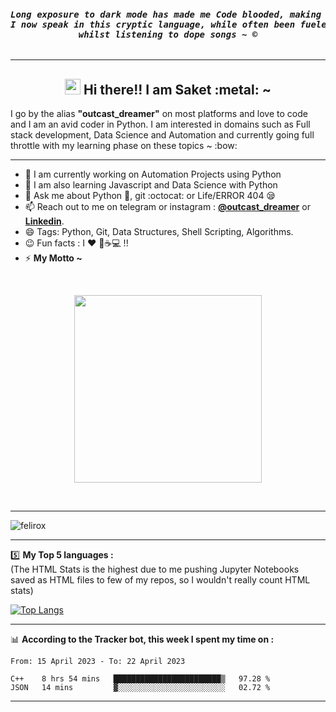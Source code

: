 <pre><i><b><h4 align="center">Long exposure to dark mode has made me Code blooded, making me addicted to the unique parseltongue, Python.<br>I now speak in this cryptic language, while often been fueled from the energy of black coffee<br>whilst listening to dope songs ~ ©</h4></b></i></pre>
<hr>
<h2 align="center"><img src="https://media.giphy.com/media/hvRJCLFzcasrR4ia7z/giphy.gif" width="25px" /> Hi there!! I am Saket :metal: ~ </h2>
I go by the alias <b>"outcast_dreamer"</b> on most platforms and love to code and I am an avid coder in Python. I am interested in domains such as Full stack development, Data Science and Automation and currently going full throttle with my learning phase on these topics ~ :bow:
<hr> 

<!--
**outcastdreamer/outcastdreamer** is a ✨ _special_ ✨ repository because its `README.md` (this file) appears on your GitHub profile.

Here are some ideas to get you started:
- 👯 I’m looking to collaborate on ...
- 🤔 I’m looking for help with ...

- ⚡ Fun fact:
-->

- 🔭 I am currently working on Automation Projects using Python
- 🌱 I am also learning Javascript and Data Science with Python 
- 💬 Ask me about Python :snake:,  git :octocat: or Life/ERROR 404 :sleepy:
- 📫 Reach out to me on telegram or instagram : <b>[@outcast_dreamer](https://www.instagram.com/outcast_dreamer/)</b> or <b>[Linkedin](https://www.linkedin.com/in/saket-savarn/)</b>.
- 😄 Tags: Python, Git, Data Structures, Shell Scripting, Algorithms.
- :wink: Fun facts : I :heart: :musical_note::coffee::computer: !!
- ⚡ <b>My Motto ~</b>

<br>
<p align="center" width="100%">
<img src="https://media.giphy.com/media/USV0ym3bVWQJJmNu3N/giphy.gif" height="300" width="300" align="center" />
</p>
<br>
<hr>
<p align="left"> <img src="https://komarev.com/ghpvc/?username=outcastdreamer" alt="felirox" /> </p>
<hr>

:five: **My Top 5 languages :**<br>
(The HTML Stats is the highest due to me pushing Jupyter Notebooks saved as HTML files to few of my repos, so I wouldn't really count HTML stats)
 
[![Top Langs](https://github-readme-stats.vercel.app/api/top-langs/?username=outcastdreamer&layout=compact)](https://github.com/anuraghazra/github-readme-stats)

<hr>

📊 **According to the Tracker bot, this week I spent my time on :**
<br>

<!--START_SECTION:waka-->

```text
From: 15 April 2023 - To: 22 April 2023

C++    8 hrs 54 mins   ████████████████████████▒   97.28 %
JSON   14 mins         ▓░░░░░░░░░░░░░░░░░░░░░░░░   02.72 %
```

<!--END_SECTION:waka-->

<hr>
